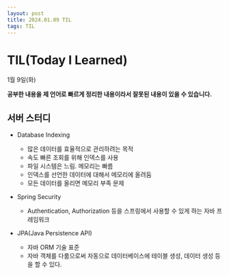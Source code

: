 ```yaml
---
layout: post
title: 2024.01.09 TIL
tags: TIL
---
```


# TIL(Today I Learned)

1월 9일(화)

**공부한 내용을 제 언어로 빠르게 정리한 내용이라서 잘못된 내용이 있을 수 있습니다.**

## 서버 스터디

- Database Indexing
  - 많은 데이터를 효율적으로 관리하려는 목적
  - 속도 빠른 조회를 위해 인덱스를 사용
  - 파일 시스템은 느림. 메모리는 빠름
  - 인덱스를 선언한 데이터에 대해서 메모리에 올려둠
  - 모든 데이터를 올리면 메모리 부족 문제

- Spring Security
  - Authentication, Authorization 등을 스프링에서 사용할 수 있게 하는 자바 프레임워크

- JPA(Java Persistence API)
    - 자바 ORM 기술 표준
    - 자바 객체를 다룸으로써 자동으로 데이터베이스에 테이블 생성, 데이터 생성 등을 할 수 있다.
